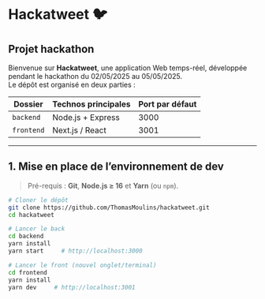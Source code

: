 # Hackatweet 🐦  
Projet hackathon
--------------------------------

Bienvenue sur **Hackatweet**, une application Web temps-réel, développée pendant le hackathon du 02/05/2025 au 05/05/2025.  
Le dépôt est organisé en deux parties :

| Dossier    | Technos principales | Port par défaut |
|------------|--------------------|-----------------|
| `backend`  | Node.js + Express  | 3000            |
| `frontend` | Next.js / React    | 3001            |

---

## 1. Mise en place de l’environnement de dev

> Pré-requis : **Git**, **Node.js ≥ 16** et **Yarn** (ou `npm`).

```bash
# Cloner le dépôt
git clone https://github.com/ThomasMoulins/hackatweet.git
cd hackatweet

# Lancer le back
cd backend
yarn install
yarn start     # http://localhost:3000

# Lancer le front (nouvel onglet/terminal)
cd frontend
yarn install
yarn dev     # http://localhost:3001
```
